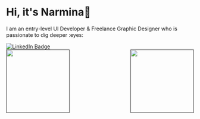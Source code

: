 # Hi, it's Narmina👋

<p>I am an entry-level UI Developer & Freelance Graphic Designer who is passionate to dig deeper :eyes: </p>

[![LinkedIn Badge](https://img.shields.io/badge/LinkedIn-Profile-informational?style=flat&logo=linkedin&logoColor=white&color=0D76A8)](https://www.linkedin.com/in/nargayeva/)
<br>
<a href="">
  <img align="left" height="170" src="https://github-readme-stats.vercel.app/api?username=nargayeva&show_icons=true&theme=tokyonight" />
</a>
<a href="">
  <img height="170" align="right" src="https://github-readme-stats.vercel.app/api/top-langs/?username=nargayeva&theme=tokyonight&layout=compact" />
</a>



<!--
**nargayeva/nargayeva** is a ✨ _special_ ✨ repository because its `README.md` (this file) appears on your GitHub profile.

Here are some ideas to get you started:

- 🔭 I’m currently working on ...
- 🌱 I’m currently learning ...
- 👯 I’m looking to collaborate on ...
- 🤔 I’m looking for help with ...
- 💬 Ask me about ...
- 📫 How to reach me: ...
- 😄 Pronouns: ...
- ⚡ Fun fact: ...
-->
